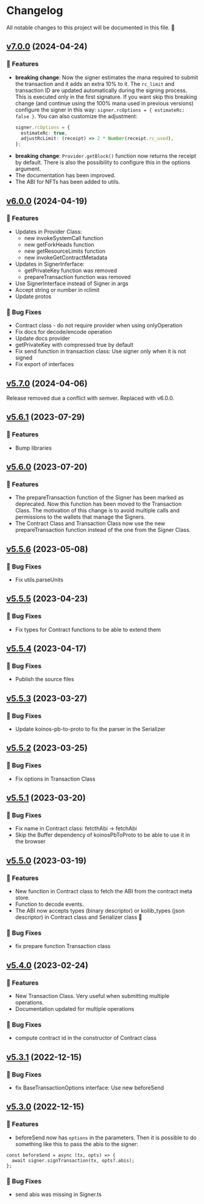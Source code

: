 # Changelog

All notable changes to this project will be documented in this file. 🤘

## [v7.0.0](https://github.com/joticajulian/koilib/releases/tag/v7.0.0) (2024-04-24)

### 🚀 Features

- **breaking change**: Now the signer estimates the mana required to
  submit the transaction and it adds an extra 10% to it. The `rc_limit`
  and transaction ID are updated automatically during the signing process.
  This is executed only in the first signature.
  If you want skip this breaking change (and continue using the 100% mana
  used in previous versions) configure the signer in this way:
  `signer.rcOptions = { estimateRc: false }`.
  You can also customize the adjustment:
  ```ts
  signer.rcOptions = {
    estimateRc: true,
    adjustRcLimit: (receipt) => 2 * Number(receipt.rc_used),
  };
  ```
- **breaking change**: `Provider.getBlock()` function now returns
  the receipt by default. There is also the possibility to configure
  this in the options argument.
- The documentation has been improved.
- The ABI for NFTs has been added to utils.

## [v6.0.0](https://github.com/joticajulian/koilib/releases/tag/v6.0.0) (2024-04-19)

### 🚀 Features

- Updates in Provider Class:
  - new invokeSystemCall function
  - new getForkHeads function
  - new getResourceLimits function
  - new invokeGetContractMetadata
- Updates in SignerInferface:
  - getPrivateKey function was removed
  - prepareTransaction function was removed
- Use SignerInterface instead of Signer in args
- Accept string or number in rclimit
- Update protos

### 🐛 Bug Fixes

- Contract class - do not require provider when using onlyOperation
- Fix docs for decode/encode operation
- Update docs provider
- getPrivateKey with compressed true by default
- Fix send function in transaction class: Use signer only when it is not signed
- Fix export of interfaces

## [v5.7.0](https://github.com/joticajulian/koilib/releases/tag/v5.7.0) (2024-04-06)

Release removed due a conflict with semver. Replaced with v6.0.0.

## [v5.6.1](https://github.com/joticajulian/koilib/releases/tag/v5.6.1) (2023-07-29)

### 🚀 Features

- Bump libraries

## [v5.6.0](https://github.com/joticajulian/koilib/releases/tag/v5.6.0) (2023-07-20)

### 🚀 Features

- The prepareTransaction function of the Signer has been marked as deprecated. Now
  this function has been moved to the Transaction Class. The motivation of this change
  is to avoid multiple calls and permissions to the wallets that manage the Signers.
- The Contract Class and Transaction Class now use the new prepareTransaction
  function instead of the one from the Signer Class.

## [v5.5.6](https://github.com/joticajulian/koilib/releases/tag/v5.5.6) (2023-05-08)

### 🐛 Bug Fixes

- Fix utils.parseUnits

## [v5.5.5](https://github.com/joticajulian/koilib/releases/tag/v5.5.5) (2023-04-23)

### 🐛 Bug Fixes

- Fix types for Contract functions to be able to extend them

## [v5.5.4](https://github.com/joticajulian/koilib/releases/tag/v5.5.4) (2023-04-17)

### 🐛 Bug Fixes

- Publish the source files

## [v5.5.3](https://github.com/joticajulian/koilib/releases/tag/v5.5.3) (2023-03-27)

### 🐛 Bug Fixes

- Update koinos-pb-to-proto to fix the parser in the Serializer

## [v5.5.2](https://github.com/joticajulian/koilib/releases/tag/v5.5.2) (2023-03-25)

### 🐛 Bug Fixes

- Fix options in Transaction Class

## [v5.5.1](https://github.com/joticajulian/koilib/releases/tag/v5.5.1) (2023-03-20)

### 🐛 Bug Fixes

- Fix name in Contract class: fetcthAbi -> fetchAbi
- Skip the Buffer dependency of koinosPbToProto to be able to use it in the browser

## [v5.5.0](https://github.com/joticajulian/koilib/releases/tag/v5.5.0) (2023-03-19)

### 🚀 Features

- New function in Contract class to fetch the ABI from the contract meta store.
- Function to decode events.
- The ABI now accepts types (binary descriptor) or koilib_types (json descriptor) in Contract class and Serializer class 🥳

### 🐛 Bug Fixes

- fix prepare function Transaction class

## [v5.4.0](https://github.com/joticajulian/koilib/releases/tag/v5.4.0) (2023-02-24)

### 🚀 Features

- New Transaction Class. Very useful when submitting multiple operations.
- Documentation updated for multiple operations

### 🐛 Bug Fixes

- compute contract id in the constructor of Contract class

## [v5.3.1](https://github.com/joticajulian/koilib/releases/tag/v5.3.1) (2022-12-15)

### 🐛 Bug Fixes

- fix BaseTransactionOptions interface: Use new beforeSend

## [v5.3.0](https://github.com/joticajulian/koilib/releases/tag/v5.3.0) (2022-12-15)

### 🚀 Features

- beforeSend now has `options` in the parameters. Then it is possible to do something like this to pass the abis to the signer:

```
const beforeSend = async (tx, opts) => {
  await signer.signTransaction(tx, opts?.abis);
};
```

### 🐛 Bug Fixes

- send abis was missing in Signer.ts
